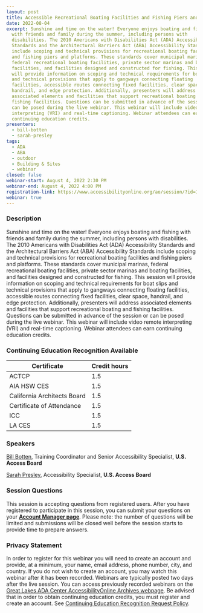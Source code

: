 ```yaml
---
layout: post
title: Accessible Recreational Boating Facilities and Fishing Piers and Platforms
date: 2022-08-04
excerpt: Sunshine and time on the water! Everyone enjoys boating and fishing
  with friends and family during the summer, including persons with
  disabilities. The 2010 Americans with Disabilities Act (ADA) Accessibility
  Standards and the Architectural Barriers Act (ABA) Accessibility Standards
  include scoping and technical provisions for recreational boating facilities
  and fishing piers and platforms. These standards cover municipal marinas,
  federal recreational boating facilities, private sector marinas and boating
  facilities, and facilities designed and constructed for fishing. This session
  will provide information on scoping and technical requirements for boat slips
  and technical provisions that apply to gangways connecting floating
  facilities, accessible routes connecting fixed facilities, clear space,
  handrail, and edge protection. Additionally, presenters will address
  associated elements and facilities that support recreational boating and
  fishing facilities. Questions can be submitted in advance of the session or
  can be posed during the live webinar. This webinar will include video remote
  interpreting (VRI) and real-time captioning. Webinar attendees can earn
  continuing education credits.
presenters:
  - bill-botten
  - sarah-presley
tags:
  - ADA
  - ABA
  - outdoor
  - Building & Sites
  - webinar
closed: false
webinar-start: August 4, 2022 2:30 PM
webinar-end: August 4, 2022 4:00 PM
registration-link: https://www.accessibilityonline.org/ao/session/?id=111008
webinar: true
---
```

### Description

Sunshine and time on the water! Everyone enjoys boating and fishing with friends and family during the summer, including persons with disabilities. The 2010 Americans with Disabilities Act (ADA) Accessibility Standards and the Architectural Barriers Act (ABA) Accessibility Standards include scoping and technical provisions for recreational boating facilities and fishing piers and platforms. These standards cover municipal marinas, federal recreational boating facilities, private sector marinas and boating facilities, and facilities designed and constructed for fishing. This session will provide information on scoping and technical requirements for boat slips and technical provisions that apply to gangways connecting floating facilities, accessible routes connecting fixed facilities, clear space, handrail, and edge protection. Additionally, presenters will address associated elements and facilities that support recreational boating and fishing facilities. Questions can be submitted in advance of the session or can be posed during the live webinar. This webinar will include video remote interpreting (VRI) and real-time captioning. Webinar attendees can earn continuing education credits.

### Continuing Education Recognition Available

| **Certificate**             | **Credit hours** |
| --------------------------- | ---------------- |
| ACTCP                       | 1.5              |
| AIA HSW CES                 | 1.5              |
| California Architects Board | 1.5              |
| Certificate of Attendance   | 1.5              |
| ICC                         | 1.5              |
| LA CES                      | 1.5              |

### Speakers

[Bill Botten](https://www.accessibilityonline.org/ao/speakers/10008/?ret=speakers), Training Coordinator and Senior Accessibility Specialist, **U.S. Access Board**

[Sarah Presley](https://www.accessibilityonline.org/ao/speakers/10778/?ret=speakers), Accessibility Specialist, **U.S. Access Board**

### Session Questions

This session is accepting questions from registered users. After you have registered to participate in this session, you can submit your questions on your **[Account Manager page](https://www.accessibilityonline.org/ao/accountManager/110952)**. Please note: the number of questions will be limited and submissions will be closed well before the session starts to provide time to prepare answers.

### Privacy Statement

In order to register for this webinar you will need to create an account and provide, at a minimum, your name, email address, phone number, city, and country. If you do not wish to create an account, you may watch this webinar after it has been recorded. Webinars are typically posted two days after the live session. You can access previously recorded webinars on the [Great Lakes ADA Center AccessibilityOnline Archives webpage](https://www.accessibilityonline.org/ao/archives/). Be advised that in order to obtain continuing education credits, you must register and create an account. See [Continuing Education Recognition Request Policy](https://www.accessibilityonline.org/continuing-education/CEUDetails.aspx).
